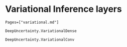 # Variational Inference layers 

```@index
Pages=["variational.md"]
```

```@docs
DeepUncertainty.VariationalDense
```

```@docs
DeepUncertainty.VariationalConv
```